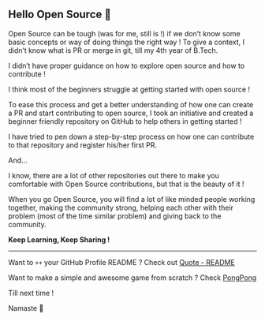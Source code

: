 ## Hello Open Source 👋

Open Source can be tough (was for me, still is !) if we don’t know some basic concepts or way of doing things the right way !
To give a context, I didn’t know what is PR or merge in git, till my 4th year of B.Tech.

I didn’t have proper guidance on how to explore open source and how to contribute !

I think most of the beginners struggle at getting started with open source !

To ease this process and get a better understanding of how one can create a PR and start contributing to open source, I took an initiative and created a beginner friendly repository on GitHub to help others in getting started !

I have tried to pen down a step-by-step process on how one can contribute to that repository and register his/her first PR.

And...

I know, there are a lot of other repositories out there to make you comfortable with Open Source contributions, but that is the beauty of it ! 

When you go Open Source, you will find a lot of like minded people working together, making the community strong, helping each other with their problem (most of the time similar problem) and giving back to the community.

**Keep Learning, Keep Sharing !**

---

Want to `++` your GitHub Profile README ? Check out [Quote - README](https://github.com/marketplace/actions/quote-readme)

Want to make a simple and awesome game from scratch ? Check [PongPong](https://github.com/siddharth2016/PongPong)

Till next time !

Namaste 🙏